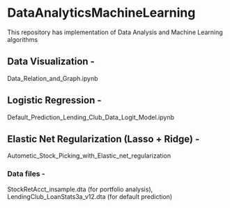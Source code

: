# DataAnalyticsMachineLearning
This repository has implementation of Data Analysis and Machine Learning algorithms

## Data Visualization - 
Data_Relation_and_Graph.ipynb

## Logistic Regression - 
Default_Prediction_Lending_Club_Data_Logit_Model.ipynb	

## Elastic Net Regularization (Lasso + Ridge) - 
Autometic_Stock_Picking_with_Elastic_net_regularization

### Data files - 
StockRetAcct_insample.dta (for portfolio analysis), 
LendingClub_LoanStats3a_v12.dta (for default prediction)

